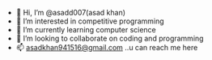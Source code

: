 - 👋 Hi, I’m @asadd007(asad khan)
- 👀 I’m interested in competitive programming
- 🌱 I’m currently learning computer science
- 💞️ I’m looking to collaborate on coding and programming
- 📫 asadkhan941516@gmail.com ..u can reach me here

<!---
asadd007/asadd007 is a ✨ special ✨ repository because its `README.md` (this file) appears on your GitHub profile.
You can click the Preview link to take a look at your changes.
--->
